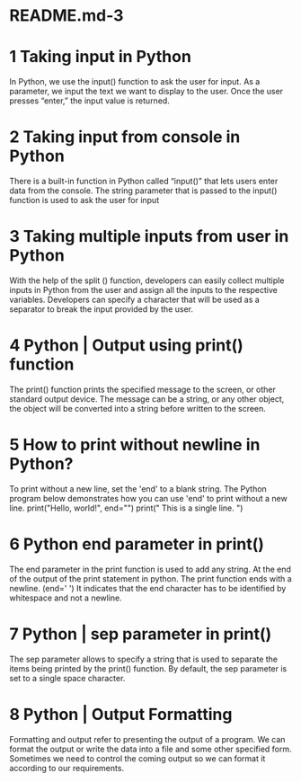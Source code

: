 # README.md-3

# 1 Taking input in Python
In Python, we use the input() function to ask the user for input. As a parameter, we input the text we want to display to the user. Once the user presses “enter,” the input value is returned.


# 2 Taking input from console in Python
There is a built-in function in Python called 
“input()” that lets users enter data from the console. The string parameter that is passed to the input() function is used to ask the user for input


# 3 Taking multiple inputs from user in Python
With the help of the split () function, developers can easily collect multiple inputs in Python from the user and assign all the inputs to the respective variables. Developers can specify a character that will be used as a separator to break the input provided by the user.


# 4 Python | Output using print() function
The print() function prints the specified message to the screen, or other standard output device. The message can be a string, or any other object, the object will be converted into a string before written to the screen.


# 5 How to print without newline in Python?
To print without a new line, set the 'end' to a blank string. The Python program below demonstrates how you can use 'end' to print without a new line.
print("Hello, world!", end="") 
print(" This is a single line. ")


# 6 Python end parameter in print()
The end parameter in the print function is used to add any string. At the end of the output of the print statement in python. The print function ends with a newline. (end=' ') It indicates that the end character has to be identified by whitespace and not a newline.


# 7 Python | sep parameter in print()
The sep parameter allows to specify a string that is used to separate the items being printed by the print() function. By default, the sep parameter is set to a single space character.


# 8 Python | Output Formatting
Formatting and output refer to presenting the output of a program. We can format the output or write the data into a file and some other specified form. Sometimes we need to control the coming output so we can format it according to our requirements.




